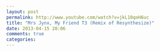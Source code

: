 ```yaml
---
layout: post
permalink: http://www.youtube.com/watch?v=jkL10qoH6uc
title: "Mrs Jynx, My Friend T3 (Remix of Resynthesize)"
date: 2013-04-15 20:06
comments: true
categories: 
---
```

